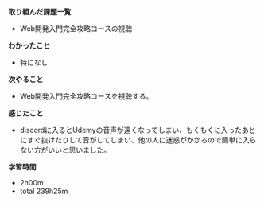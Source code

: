 **取り組んだ課題一覧**
* Web開発入門完全攻略コースの視聴

**わかったこと**
* 特になし

**次やること**
* Web開発入門完全攻略コースを視聴する。

**感じたこと**
* discordに入るとUdemyの音声が遠くなってしまい、もくもくに入ったあとにすぐ抜けたりして音がしてしまい、他の人に迷惑がかかるので簡単に入らない方がいいと思いました。

**学習時間**
* 2h00m
 * total 239h25m
